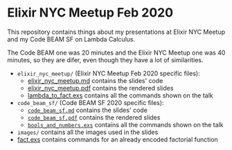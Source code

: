 # Elixir NYC Meetup Feb 2020

This repository contains things about my presentations at Elixir NYC Meetup and my Code BEAM SF on
Lambda Calculus.

The Code BEAM one was 20 minutes and the Elixir NYC Meetup one was 40 minutes, so they are difer,
even though they have a lot of similarities.

* `elixir_nyc_meetup/` (Elixir NYC Meetup Feb 2020 specific files):
  * [elixir_nyc_meetup.md](./elixir_nyc_meetup/elixir_nyc_meetup.md) contains the slides' code
  * [elixir_nyc_meetup.pdf](./elixir_nyc_meetup/elixir_nyc_meetup.pdf) contains the rendered slides
  * [lambda_to_fact.exs](./elixir_nyc_meetup/lambda_to_fact.exs) contains all the commands shown on the talk
* `code_beam_sf/` (Code BEAM SF 2020 specific files):
  * [`code_beam_sf.md`](./code_beam_sf/code_beam_sf.md) contains the slides' code
  * [`code_beam_sf.pdf`](./code_beam_sf/code_beam_sf.pdf) contains the rendered slides
  * [`bools_and_numbers.exs`](./code_beam_sf/bools_and_numbers.exs) contains all the commands shown on the talk
* `images/` contains all the images used in the slides
* [fact.exs](./fact.exs) contains commands for an already encoded factorial function